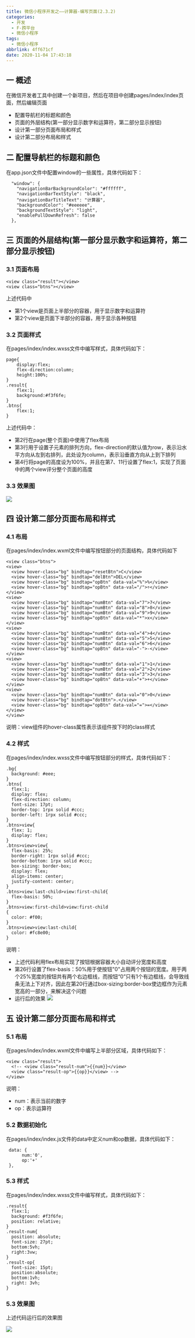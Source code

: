 ```yaml
---
title: 微信小程序开发之——计算器-编写页面(2.3.2)
categories:
  - 开发
  - F-跨平台
  - 微信小程序
tags:
  - 微信小程序
abbrlink: 4ff671cf
date: 2020-11-04 17:43:18
---
```

## 一 概述

在微信开发者工具中创建一个新项目，然后在项目中创建pages/index/index页面，然后编辑页面

* 配置导航栏的标题和颜色
* 页面的外层结构(第一部分显示数字和运算符，第二部分显示按钮)
* 设计第一部分页面布局和样式
* 设计第二部分布局和样式

<!--more-->

## 二 配置导航栏的标题和颜色

在app.json文件中配置window的一些属性，具体代码如下：

```
  "window": {
    "navigationBarBackgroundColor": "#ffffff",
    "navigationBarTextStyle": "black",
    "navigationBarTitleText": "计算器",
    "backgroundColor": "#eeeeee",
    "backgroundTextStyle": "light",
    "enablePullDownRefresh": false
  },
```

## 三 页面的外层结构(第一部分显示数字和运算符，第二部分显示按钮)

### 3.1 页面布局

```
<view class="result"></view>
<view class="btns"></view>
```

上述代码中

* 第1个view是页面上半部分的容器，用于显示数字和运算符
* 第2个view是页面下半部分的容器，用于显示各种按钮

### 3.2 页面样式

在pages/index/index.wxss文件中编写样式，具体代码如下：

```
page{
	display:flex;
	flex-direction:column;
	height:100%;
}
.result{
	flex:1;
	background:#f3f6fe;
}
.btns{
	flex:1;
}
```

上述代码中：

* 第2行在page(整个页面)中使用了flex布局
* 第3行用于设置子元素的排列方向，flex-direction的默认值为row，表示沿水平方向从左到右排列，此处设为column，表示沿垂直方向从上到下排列
* 第4行将page的高度设为100%，并且在第7、11行设置了flex:1，实现了页面中的两个view评分整个页面的高度

### 3.3 效果图
![][1]
## 四 设计第二部分页面布局和样式

### 4.1 布局

在pages/index/index.wxml文件中编写按钮部分的页面结构，具体代码如下

```
<view class="btns">
<view>
  <view hover-class="bg" bindtap="resetBtn">C</view>
  <view hover-class="bg" bindtap="delBtn">DEL</view>
  <view hover-class="bg" bindtap="opBtn" data-val="%">%</view>
  <view hover-class="bg" bindtap="opBtn" data-val="/">÷</view>
</view>
<view>
  <view hover-class="bg" bindtap="numBtn" data-val="7">7</view>
  <view hover-class="bg" bindtap="numBtn" data-val="8">8</view>
  <view hover-class="bg" bindtap="numBtn" data-val="9">9</view>
  <view hover-class="bg" bindtap="opBtn" data-val="*">x</view>
</view>
<view>
  <view hover-class="bg" bindtap="numBtn" data-val="4">4</view>
  <view hover-class="bg" bindtap="numBtn" data-val="5">5</view>
  <view hover-class="bg" bindtap="numBtn" data-val="6">6</view>
  <view hover-class="bg" bindtap="opBtn" data-val="-">-</view>
</view>
<view>
  <view hover-class="bg" bindtap="numBtn" data-val="1">1</view>
  <view hover-class="bg" bindtap="numBtn" data-val="2">2</view>
  <view hover-class="bg" bindtap="numBtn" data-val="3">3</view>
  <view hover-class="bg" bindtap="opBtn" data-val="+">+</view>
</view>
<view>
  <view hover-class="bg" bindtap="numBtn" data-val="0">0</view>
  <view hover-class="bg" bindtap="dotBtn">.</view>
  <view hover-class="bg" bindtap="opBtn" data-val="=">=</view>
</view>
</view>
```
说明：view组件的hover-class属性表示该组件按下时的class样式

### 4.2 样式

在pages/index/index.wxss文件中编写按钮部分的样式，具体代码如下：

```
.bg{
  background: #eee;
}
.btns{
  flex:1;
  display: flex;
  flex-direction: column;
  font-size: 17pt;
  border-top: 1rpx solid #ccc;
  border-left: 1rpx solid #ccc;
}
.btns>view{
  flex: 1;
  display: flex;
}
.btns>view>view{
  flex-basis: 25%;
  border-right: 1rpx solid #ccc;
  border-bottom: 1rpx solid #ccc;
  box-sizing: border-box;
  display: flex;
  align-items: center;
  justify-content: center;
}
.btns>view:last-child>view:first-child{
  flex-basis: 50%;
}
.btns>view:first-child>view:first-child
{
  color: #f00;
}
.btns>view>view:last-child{
  color: #fc8e00;
}
```

说明：

* 上述代码利用flex布局实现了按钮根据容器大小自动评分宽度和高度
* 第26行设置了flex-basis：50%用于使按钮"0"占用两个按钮的宽度。用于两个25%宽度的按钮共有两个右边框线，而按钮“0”只有1个有边框线，会导致线条无法上下对齐，因此在第20行通过box-sizing:border-box使边框作为元素宽高的一部分，来解决这个问题
* 运行后的效果
  ![][2]

## 五 设计第二部分页面布局和样式

### 5.1 布局

在pages/index/index.wxml文件中编写上半部分区域，具体代码如下：

```
<view class="result">
  <!-- <view class="result-num">{{num}}</view>
  <view class="result-op">{{op}}</view> -->
</view>
```

说明：

* num：表示当前的数字
* op：表示运算符

### 5.2 数据初始化

在pages/index/index.js文件的data中定义num和op数据，具体代码如下：

```
 data: {
      num:'0',
      op:'+'
 },
```

### 5.3 样式

在pages/index/index.wxss文件中编写样式，具体代码如下：

```
.result{
  flex:1;
  background: #f3f6fe;
  position: relative;
}
.result-num{
  position: absolute;
  font-size: 27pt;
  bottom:5vh;
  right:3vw;
}
.result-op{
  font-size: 15pt;
  position:absolute;
  bottom:1vh;
  right: 3vh;
}
```

### 5.3 效果图

上述代码运行后的效果图

![][3]



[1]:https://cdn.staticaly.com/gh/PGzxc/CDN/master/blog-wechat/wechat-calc-two-layout-view.png
[2]:https://cdn.staticaly.com/gh/PGzxc/CDN/master/blog-wechat/wechat-calc-btn-view.png
[3]:https://cdn.staticaly.com/gh/PGzxc/CDN/master/blog-wechat/wechat-calc-design-view.png